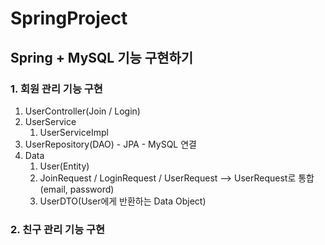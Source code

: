 # SpringProject
## Spring + MySQL 기능 구현하기
### 1. 회원 관리 기능 구현
1) UserController(Join / Login)
2) UserService
   1) UserServiceImpl
3) UserRepository(DAO) - JPA - MySQL 연결
4) Data
   1) User(Entity)
   2) JoinRequest / LoginRequest / UserRequest --> UserRequest로 통합(email, password)
   5) UserDTO(User에게 반환하는 Data Object)

### 2. 친구 관리 기능 구현
